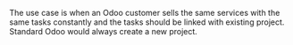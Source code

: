The use case is when an Odoo customer sells the same services with the
same tasks constantly and the tasks should be linked with existing
project. Standard Odoo would always create a new project.
